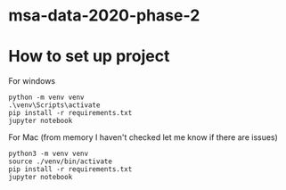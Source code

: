 # msa-data-2020-phase-2

# How to set up project

For windows
```shell
python -m venv venv
.\venv\Scripts\activate
pip install -r requirements.txt
jupyter notebook
```

For Mac (from memory I haven't checked let me know if there are issues)
```shell
python3 -m venv venv
source ./venv/bin/activate
pip install -r requirements.txt
jupyter notebook
```
